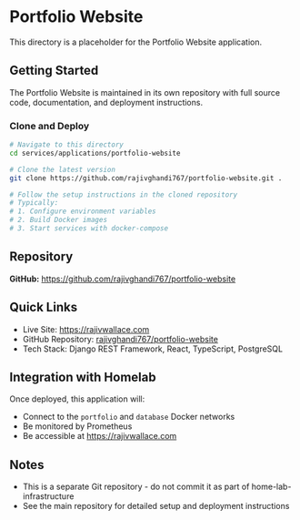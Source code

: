 # Portfolio Website

This directory is a placeholder for the Portfolio Website application.

## Getting Started

The Portfolio Website is maintained in its own repository with full source code, documentation, and deployment instructions.

### Clone and Deploy

```bash
# Navigate to this directory
cd services/applications/portfolio-website

# Clone the latest version
git clone https://github.com/rajivghandi767/portfolio-website.git .

# Follow the setup instructions in the cloned repository
# Typically:
# 1. Configure environment variables
# 2. Build Docker images
# 3. Start services with docker-compose
```

## Repository

**GitHub:** https://github.com/rajivghandi767/portfolio-website

## Quick Links

- Live Site: https://rajivwallace.com
- GitHub Repository: [rajivghandi767/portfolio-website](https://github.com/rajivghandi767/portfolio-website)
- Tech Stack: Django REST Framework, React, TypeScript, PostgreSQL

## Integration with Homelab

Once deployed, this application will:

- Connect to the `portfolio` and `database` Docker networks
- Be monitored by Prometheus
- Be accessible at https://rajivwallace.com

## Notes

- This is a separate Git repository - do not commit it as part of home-lab-infrastructure
- See the main repository for detailed setup and deployment instructions
